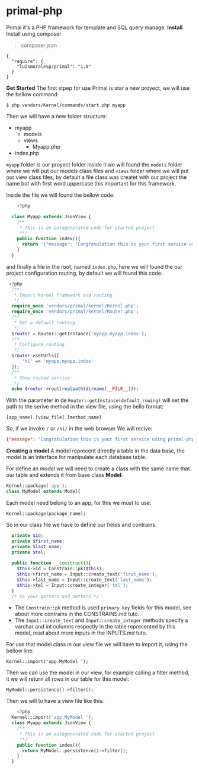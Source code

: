 # primal-php
Primal it's a PHP framework for template and SQL query manage.
**Install**
Install using composer
> composer.json

    {
      "require": {
        "luismoralesp/primal": "1.0"
      }
    }

**Get Started**
The first stpep for use Primal is star a new proyect, we will use the bellow command:

    $ php vendors/Kernel/commands/start.php myapp
Then we will have a new folder structure:

 - myapp
   - models
   - views
     - Myapp.php
 - index.php

`myapp` folder is our proyect folder  inside it we will found the `models` folder where we will put our models class files and `views` folder where we will put our view class files, by default a file class was createt with our project the name but with first word  uppercase this important for this framework.

Inside the file we will found the bellow code:

```php
    <?php 

  class Myapp extends JsonView {
    /**
     * This is an autogenerated code for started project
     **/
    public function index(){
      return '{"message": "Congratulation this is your first service using primal"}';
    }
  }
```
and finally a file in the root, named `index.php`, here we will found the our project configuration routing, by default we will found this code:
```php
 <?php
  /**
   * Import kernel framework and routing 
   */
  require_once 'vendors/primal/kernel/Kernel.php';
  require_once 'vendors/primal/kernel/Router.php';
  /**
   * Set a default routing
   */
  $router = Router::getInstance('myapp.myapp.index');
  /**
   * Configure routing
   */
  $router->setUrls([
      'hi' => 'myapp.myapp.index'
  ]);
  /**
   * Show routed service
   */
  echo $router->rout(realpath(dirname(__FILE__)));
```
With the parameter in de `Router::getInstance(default_rouing)`  will set the path to the serive method in the view file, using the bello format:

    [app_name].[view_file].[method_name]


So, if we invoke `/` or `/hi/` in the web browser
We will recive:
```json
{"message": "Congratulation this is your first service using primal-php"}
```

**Creating a model**
A model reprecent directly a table in the data base, the model is an interface for manipulate each database table.

For define an *model* we will need to create a class with the same name that our table and extends it from base class **Model**.
```php
Kernel::package('app');
class MyModel extends Model{
```
Each model need belong to an app, for this we must to use:

`Kernel::package(package_name);`

So in our class file  we have to define our fields and contrains.
```php
  private $id;
  private $first_name;
  private $last_name;
  private $tel;
  
  public function __construct(){
    $this->id = Constrain::pk($this);
    $this->first_name = Input::create_text('first_name');
    $this->last_name = Input::create_text('last_name');
    $this->tel = Input::create_integer('tel');
  }
  /* So your getters and setters */
```
- The `Constrain::pk` method is used  `primary key` fields for this model, see about more contrains in the CONSTRAINS.md tuto.
- The `Input::create_text` and `Input::create_integer` methods specify a varchar and int columns respectly in the table reprecented by this model, read about more inputs in the INPUTS.md tuto.

For use that model class in our view file we will have to import it, using the bellow line:

    Kernel::import('app.MyModel ');
  
Then we can use the model in our view, for example calling a filter method, it we will return all rows in our table for this model:

    MyModel::persistence()->filter();

  
Then we will to have a view file like this:
```php
    <?php 
  Kernel::import('app.MyModel ');
  class Myapp extends JsonView {
    /**
     * This is an autogenerated code for started project
     **/
    public function index(){
      return MyModel::persistence()->filter();
    }
  }
```